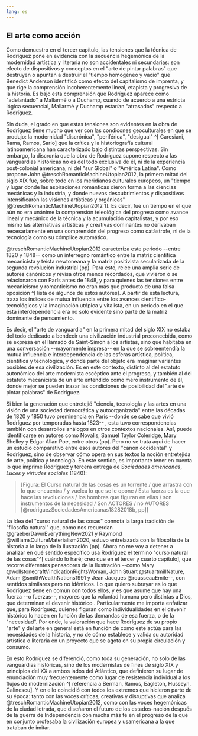 ```yaml
---
lang: es
---
```


## El arte como acción

Como demuestro en el tercer capítulo, las tensiones que la técnica de Rodríguez pone en evidencia con la secuencia hegemónica de la modernidad artística y literaria no son accidentales ni secundarias: son efecto de dispositivos y conceptos en el "arte de pintar palabras" que destruyen o apuntan a destruir el "tiempo homogéneo y vacío" que Benedict Anderson identificó como efecto del capitalismo de imprenta, y que rige la comprensión incoherentemente lineal, etapista y progresiva de la historia. Es bajo esta comprensión que Rodríguez aparece como "adelantado" a Mallarmé o a Duchamp, cuando de acuerdo a una estricta lógica secuencial, Mallarmé y Duchamp estarían "atrasados" respecto a Rodríguez. 

Sin duda, el grado en que estas tensiones son evidentes en la obra de Rodríguez tiene mucho que ver con las condicones geoculturales en que se produjo: la modernidad "discrónica", "periférica", "desigual"  ^[ Caresiani, Rama, Ramos, Sarlo] que la crítica y la historiografía cultural latinoamericana han caracterizado bajo distintas perspectivas. Sin embargo, la discronía que la obra de Rodríguez supone respecto a las vanguardias históricas no es del todo exclusiva de él, ni de la experiencia post-colonial americana, ni del "sur Global" o "América Latina". Como propone John @treschRomanticMachineUtopian2012, la primera mitad del siglo XIX fue, sobre todo en los meridianos culturales europeos, un "tiempo y lugar donde las aspiraciones románticas dieron forma a las ciencias mecánicas y la industria, y donde nuevos descubrimientos y dispositivos intensificaron las visiones artísticas y orgánicas" [@treschRomanticMachineUtopian2012 1]. Es decir, fue un tiempo en el que aún no era unánime la comprensión teleológica del progreso como avance lineal y mecánico de la técnica y la acumulación capitalistas, y por eso mismo las alternativas artísticas y creativas dominantes no derivaban necesariamente en una comprensión del progreso como catástrofe, ni de la tecnología como su cómplice automático.

@treschRomanticMachineUtopian2012 caracteriza este periodo --entre 1820 y 1848-- como un interregno romántico entre la matriz científica mecanicista y teísta newtoneana y la matriz positivista secularizada de la segunda revolución industrial (pp).  Para esto, relee una amplia serie de autores canónicos y revisa  otros menos recordados, que vivieron o se relacionaron con París antes de 1848, y para quienes las tensiones entre mecanicismo y romanticismo no eran más que producto de una falsa oposición ^[ lista de algunos de estos autores]. A partir de esta lectura, traza los índices de mutua influencia entre los avances científico-tecnológicos y la imaginación utópica y vitalista, en un período en el que esta interdependencia era no solo evidente sino parte de la matriz dominante de pensamiento. 

Es decir, el "arte de vanguardia" en la primera mitad del siglo XIX no estaba del todo dedicado a bendecir  una civilización industrial preconcebida, como se expresa en el llamado de Saint-Simon a los artistas, sino que habitaba en una conversación --mayormente impresa-- en la que se sobreentendía la mutua influencia e interdependencia de las esferas artística, política, científica y tecnológica, y donde parte del objeto era imaginar variantes posibles de esa civilización. Es en este contexto, distinto al del estatuto autonómico del arte modernista escéptico ante el progreso, y también al del estatuto mecanicista de un arte entendido como mero instrumento de él, donde mejor se pueden trazar las condiciones de posibilidad del "arte de pintar palabras" de Rodríguez.

Si bien la generación que entretejió "ciencia, tecnología y las artes en una visión de una sociedad democrática y autoorganizada" entre las décadas de 1820 y 1850 tuvo preminencia en París --donde se sabe que vivió Rodríguez por temporadas hasta 1823-- , esta tuvo correspondencias también con desarrollos análogos en otros contextos nacionales. Así, puede identificarse en autores como  Novalis, Samuel Taylor Coleridge, Mary Shelley y Edgar Allan Poe, entre otros (pp). Pero no se trata aquí de hacer un estudio comparativo entre esos autores del "canon occidental" y Rodríguez, sino de observar cómo opera en sus textos la noción entretejida de arte, política y tecnología. En este sentido, es importante tener en cuenta lo que imprime Rodríguez y tercera entrega de *Sociedades americanas*, *Luces y virtudes sociales* (1840):

>[Figura: El Curso natural de las cosas es un torrente / que arrastra con lo que encuentra / y vuelca lo que se le opone / Esta fuerza es la que hace las revoluciones / los hombres que figuran en ellas / son instrumentos de la necesidad / Son ACTORES / nó AUTORES [@rodriguezSociedadesAmericanas18282018b, pp]]

La idea del "curso natural de las cosas" connota la larga tradición de "filosofía natural" que, como nos recuerdan @graeberDawnEverythingNew2021 y Raymond @williamsCultureMaterialism2020, estuvo entrelazada  con la filosofía de la historia a lo largo de la Ilustración (pp). Ahora no me voy a detener a analizar en qué sentido específico usa Rodríguez el término "curso natural de las cosas"^[ cuándo lo haré; creo que en el tercer y cuarto capítulo], que recorre diferentes pensadores de la Ilustración --como Mary @wollstonecraftVindicationRightsWoman, John Stuart @stuartmillNature, Adam @smithWealthNations1991 y Jean Jacques @rousseauEmile--, con sentidos similares pero no idénticos. Lo que quiero subrayar es lo que Rodríguez tiene en común con todos ellos, y es que asume que hay una fuerza --o fuerzas--, mayores que la voluntad humana pero distintas a Dios, que determinan el devenir histórico . Particularmente me importa enfatizar que, para Rodríguez, quienes figuran como individualidades en el devenir histórico lo hacen en función de las demandas de esa fuerza, o de la "necesidad". Por ende, la valoración que hace Rodríguez de su propio "arte" y del arte en general está en función de cómo este actúa para las necesidades de la historia, y *no* de cómo establece y valida su autoridad artística o literaria en un proyecto que se agota en su propia circulación y consumo. 

En esto Rodríguez se diferenció, como toda su generación, no solo de las vanguardias históricas, sino de los modernistas de fines de siglo XIX y principios del XX a ambos lados del Atlántico, que definieron su lugar de enunciación muy frecuentemente como lugar de resistencia individual a los flujos de modernización ^[ referencia a Berman, Ramos, Eagleton, Husseyn, Calinescu]. Y en ello coincidió con todos los extremos que hicieron parte de su época: tanto con las voces críticas, creativas y disruptivas que analiza @treschRomanticMachineUtopian2012, como con las voces hegemónicas de la ciudad letrada, que diseñaron el futuro de los estados-nación después de la guerra de Independencia con mucha más fe en el progreso de la que en conjunto profesaba la civilización europea y usamericana a la que trataban de imitar.